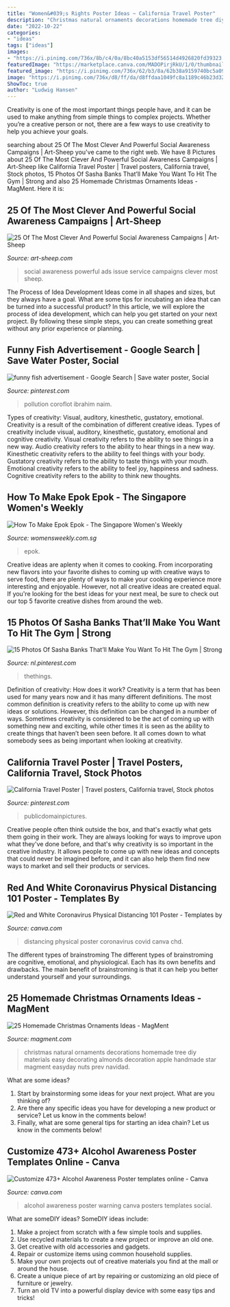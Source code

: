 ```yaml
---
title: "Women&#039;s Rights Poster Ideas ~ California Travel Poster"
description: "Christmas natural ornaments decorations homemade tree diy materials easy decorating almonds decoration apple handmade star magment easyday nuts prev navidad"
date: "2022-10-22"
categories:
- "ideas"
tags: ["ideas"]
images:
- "https://i.pinimg.com/736x/8b/c4/0a/8bc40a5153df56514d4926820fd39323.jpg"
featuredImage: "https://marketplace.canva.com/MADOPirjRkU/1/0/thumbnail_large-1/canva-blue-warning-alcohol-awareness-poster-MADOPirjRkU.jpg"
featured_image: "https://i.pinimg.com/736x/62/b3/8a/62b38a9159740bc5a09f0397162871ea.jpg"
image: "https://i.pinimg.com/736x/d8/ff/da/d8ffdaa1049fc8a1189c46b23d32b29e.jpg"
ShowToc: true
author: "Ludwig Hansen"
---
```



Creativity is one of the most important things people have, and it can be used to make anything from simple things to complex projects. Whether you’re a creative person or not, there are a few ways to use creativity to help you achieve your goals.

	

		
searching about 25 Of The Most Clever And Powerful Social Awareness Campaigns | Art-Sheep you've came to the right web. We have 8 Pictures about 25 Of The Most Clever And Powerful Social Awareness Campaigns | Art-Sheep like California Travel Poster | Travel posters, California travel, Stock photos, 15 Photos Of Sasha Banks That’ll Make You Want To Hit The Gym | Strong and also 25 Homemade Christmas Ornaments Ideas - MagMent. Here it is:
		
    
## 25 Of The Most Clever And Powerful Social Awareness Campaigns | Art-Sheep

<img loading=lazy src="http://art-sheep.com/wp-content/uploads/2015/06/public-service-announcements-social-issue-ads-42-722x1024.jpg" onerror="this.onerror=null;this.src='https://tse2.mm.bing.net/th?id=OIP.kHoCgKkoXMjuuCvXVm5zbwHaKg&amp;pid=15.1';" alt="25 Of The Most Clever And Powerful Social Awareness Campaigns | Art-Sheep">

_Source: art-sheep.com_

>social awareness powerful ads issue service campaigns clever most sheep. 

	

The Process of Idea Development
Ideas come in all shapes and sizes, but they always have a goal. What are some tips for incubating an idea that can be turned into a successful product? 
In this article, we will explore the process of idea development, which can help you get started on your next project. By following these simple steps, you can create something great without any prior experience or planning.

    
## Funny Fish Advertisement - Google Search | Save Water Poster, Social

<img loading=lazy src="https://i.pinimg.com/736x/8b/c4/0a/8bc40a5153df56514d4926820fd39323.jpg" onerror="this.onerror=null;this.src='https://tse2.mm.bing.net/th?id=OIP.LJ-uv03Fe_zYFniTxACdawHaJ3&amp;pid=15.1';" alt="funny fish advertisement - Google Search | Save water poster, Social">

_Source: pinterest.com_

>pollution coroflot ibrahim naim. 

	

Types of creativity: Visual, auditory, kinesthetic, gustatory, emotional.
Creativity is a result of the combination of different creative ideas. Types of creativity include visual, auditory, kinesthetic, gustatory, emotional and cognitive creativity. Visual creativity refers to the ability to see things in a new way. Audio creativity refers to the ability to hear things in a new way. Kinesthetic creativity refers to the ability to feel things with your body. Gustatory creativity refers to the ability to taste things with your mouth. Emotional creativity refers to the ability to feel joy, happiness and sadness. Cognitive creativity refers to the ability to think new thoughts.

    
## How To Make Epok Epok - The Singapore Women&#039;s Weekly

<img loading=lazy src="https://media.womensweekly.com.sg/public/2019/11/The-Singapore-Womens-Weekly-Epok-epok-recipe.jpg" onerror="this.onerror=null;this.src='https://tse3.mm.bing.net/th?id=OIP.03yLxQqjx-JZqZr20J1hlAHaEO&amp;pid=15.1';" alt="How To Make Epok Epok - The Singapore Women&#039;s Weekly">

_Source: womensweekly.com.sg_

>epok. 

	

Creative ideas are aplenty when it comes to cooking. From incorporating new flavors into your favorite dishes to coming up with creative ways to serve food, there are plenty of ways to make your cooking experience more interesting and enjoyable. However, not all creative ideas are created equal. If you're looking for the best ideas for your next meal, be sure to check out our top 5 favorite creative dishes from around the web.

    
## 15 Photos Of Sasha Banks That’ll Make You Want To Hit The Gym | Strong

<img loading=lazy src="https://i.pinimg.com/736x/d8/ff/da/d8ffdaa1049fc8a1189c46b23d32b29e.jpg" onerror="this.onerror=null;this.src='https://tse4.mm.bing.net/th?id=OIP.z_PAL_7sh1umwwtUeoNouQHaKn&amp;pid=15.1';" alt="15 Photos Of Sasha Banks That’ll Make You Want To Hit The Gym | Strong">

_Source: nl.pinterest.com_

>thethings. 

	

Definition of creativity: How does it work?
Creativity is a term that has been used for many years now and it has many different definitions. The most common definition is creativity refers to the ability to come up with new ideas or solutions. However, this definition can be changed in a number of ways. Sometimes creativity is considered to be the act of coming up with something new and exciting, while other times it is seen as the ability to create things that haven’t been seen before. It all comes down to what somebody sees as being important when looking at creativity.

    
## California Travel Poster | Travel Posters, California Travel, Stock Photos

<img loading=lazy src="https://i.pinimg.com/736x/62/b3/8a/62b38a9159740bc5a09f0397162871ea.jpg" onerror="this.onerror=null;this.src='https://tse4.mm.bing.net/th?id=OIP.XrdF_2IGfhcvgWvKJcIDYQHaLc&amp;pid=15.1';" alt="California Travel Poster | Travel posters, California travel, Stock photos">

_Source: pinterest.com_

>publicdomainpictures. 

	

Creative people often think outside the box, and that's exactly what gets them going in their work. They are always looking for ways to improve upon what they've done before, and that's why creativity is so important in the creative industry. It allows people to come up with new ideas and concepts that could never be imagined before, and it can also help them find new ways to market and sell their products or services.

    
## Red And White Coronavirus Physical Distancing 101 Poster - Templates By

<img loading=lazy src="https://marketplace.canva.com/EAD296s2ICI/3/0/283w/canva-red-and-white-coronavirus-physical-distancing-101-poster-CxCcCD36-iE.jpg" onerror="this.onerror=null;this.src='https://tse3.mm.bing.net/th?id=OIP.OfNGrbeqahaRqtjicp7zVgAAAA&amp;pid=15.1';" alt="Red and White Coronavirus Physical Distancing 101 Poster - Templates by">

_Source: canva.com_

>distancing physical poster coronavirus covid canva chd. 

	

The different types of brainstroming
The different types of brainstroming are cognitive, emotional, and physiological. Each has its own benefits and drawbacks. The main benefit of brainstroming is that it can help you better understand yourself and your surroundings.

    
## 25 Homemade Christmas Ornaments Ideas - MagMent

<img loading=lazy src="http://magment.com/wp-content/uploads/2016/10/Christmas-Ornaments-Made-From-Natural-Materials.jpg" onerror="this.onerror=null;this.src='https://tse3.mm.bing.net/th?id=OIP.oTzZGi7DTIoSaaVaMmgzhgHaJ4&amp;pid=15.1';" alt="25 Homemade Christmas Ornaments Ideas - MagMent">

_Source: magment.com_

>christmas natural ornaments decorations homemade tree diy materials easy decorating almonds decoration apple handmade star magment easyday nuts prev navidad. 

	

What are some ideas?
1. Start by brainstorming some ideas for your next project. What are you thinking of?
2. Are there any specific ideas you have for developing a new product or service? Let us know in the comments below!
3. Finally, what are some general tips for starting an idea chain? Let us know in the comments below!

    
## Customize 473+ Alcohol Awareness Poster Templates Online - Canva

<img loading=lazy src="https://marketplace.canva.com/MADOPirjRkU/1/0/thumbnail_large-1/canva-blue-warning-alcohol-awareness-poster-MADOPirjRkU.jpg" onerror="this.onerror=null;this.src='https://tse1.mm.bing.net/th?id=OIP.QYlcXLxs0NUSBCNvKVwIwwAAAA&amp;pid=15.1';" alt="Customize 473+ Alcohol Awareness Poster templates online - Canva">

_Source: canva.com_

>alcohol awareness poster warning canva posters templates social. 

	

What are someDIY ideas?
SomeDIY ideas include:
1. Make a project from scratch with a few simple tools and supplies. 
2. Use recycled materials to create a new project or improve an old one. 
3. Get creative with old accessories and gadgets. 
4. Repair or customize items using common household supplies. 
5. Make your own projects out of creative materials you find at the mall or around the house. 
6. Create a unique piece of art by repairing or customizing an old piece of furniture or jewelry. 
7. Turn an old TV into a powerful display device with some easy tips and tricks!

